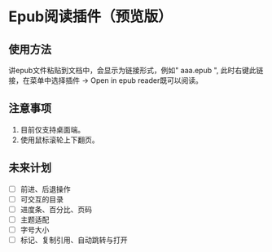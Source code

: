# Epub阅读插件（预览版）

## 使用方法

讲epub文件粘贴到文档中，会显示为链接形式，例如" aaa.epub ", 此时右键此链接，在菜单中选择插件 -> Open in epub reader既可以阅读。

## 注意事项

1. 目前仅支持桌面端。
2. 使用鼠标滚轮上下翻页。

## 未来计划

* [ ] 前进、后退操作
* [ ] 可交互的目录
* [ ] 进度条、百分比、页码
* [ ] 主题适配
* [ ] 字号大小
* [ ] 标记、复制引用、自动跳转与打开
